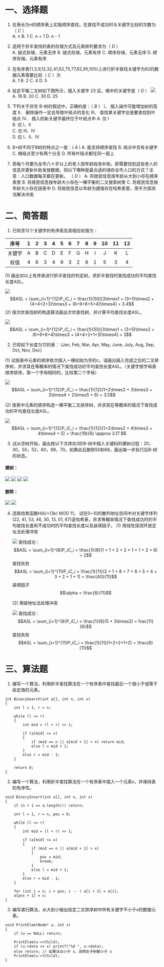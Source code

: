 # 一、选择题

1. 在表长为n的顺序表上实施顺序查找，在查找不成功时与关键字比较的次数为（   $C$    ）        
  A. n
  B. 1
  C. n + 1
  D. n - 1  
  
2. 适用于折半查找的表的存储方式及元素排列要求为（     $D$     ）       
  A. 链式存储，元素无序
  B. 链式存储，元素有序 
  C. 顺序存储，元素无序 
  D. 顺序存储，元素有序 

3. 在有序表{1,3,9,12,32,41,62,75,77,82,95,100}上进行折半查找关键字为82的数据元素需要比较（     $C$     ）次       
  A. 1
  B. 2
  C. 4
  D. 5

4. 给定平衡二叉树如下图所示，插入关键字 23 后，根中的关键字是（     $D$     ）
![](1.png)
  A. 16
  B. 20
  C. 30
  D. 25
  
5. 下列关于非空 B-树的叙述中，正确的是：（       $B$      ）
  I、 插入操作可能增加树的高度
  II、 删除操作一定会导致叶结点的变化
  III、 查找某关键字总是要查找到叶结点
  IV、 插入的新关键字最终位于叶结点中
  A. 仅 I         
  B. 仅 I、II           
  C. 仅 III、IV                
  D. 仅 I、II、IV

6. B+树不同于B树的特点之一是：(     $A$    )
A. 能支持顺序查找
B. 结点中含有关键字
C. 根结点至少有两个分支
D. 所有叶结点都在同一层上

7. 若每个月要为全市八十岁以上的老人按年龄段发补助，即需要找到这些老人的信息并更新补助发放数据，则以下哪种是最合适的储存全市人口的方式？注意：人口数据每天都在更新。  （     $D$    ）
A.  将居民信息按年龄从大到小存在顺序表里
B.  将居民信息按年龄大小存在一棵平衡的二叉搜索树里
C.  将居民信息按年龄大小存在链表中
D.  将居民信息以年龄为键值存在哈希表里，用平方探测法解决冲突

# 二、简答题
1. 已知含12个关键字的有序表及其相应权值为：

|序号| 1 | 2 | 3 | 4 | 5 | 6 | 7 | 8 | 9 | 10 | 11 | 12 |
|:-:|:-:|:-:|:-:|:-:|:-:|:-:|:-:|:-:|:-:|:-:|:-:|:-:|
|关键字| A | B | C | D | E | F | G | H | I | J | K | L |
|权值| 4 | 6 | 3 | 4 | 9 | 3 | 2 | 6 | 1 | 5 | 3 | 4 | 

 (1) 画出对以上有序表进行折半查找的判定树，求折半查找时查找成功的平均查找长度ASL。

 ![](2.jpg)
 $$ASL = \sum_{i=1}^{12}P_iC_i = \frac{1}{50}[3\times1 + (3+1)\times2 + (4+4+2+3)\times3 + (6+9+6+5+4)\times4] = 3.4$$
 (2) 按次优查找树的构造算法画出次优查找树，并计算平均查找长度ASL。

 ![](3.jpg)
 $$ASL = \sum_{i=1}^{12}P_iC_i = \frac{1}{50}[3\times1 + (3+5)\times2 + (6+9+6+4)\times3 + (4+4+2+1+3)\times4] = 3$$

2. 已知如下长度为12的表：
   (Jan, Feb, Mar, Apr, May, June, July, Aug, Sep, Oct, Nov, Dec)

  (1) 试按表中元素的顺序依次插入一棵初始为空的c，请画出插入完成之后的二叉排序树，并求其在等概率的情况下查找成功的平均查找长度ASL。（关键字按字母表顺序排序，第一个字母相同的，比较第二个字母）

  ![](4.jpg)
  $$ASL = \sum_{i=1}^{12}P_iC_i = \frac{1}{12}(1+2\times2 + 3\times3 + 3\times4 + 2\times5 + 6) = 3.5$$

  (2) 按表中元素的顺序构造一棵平衡二叉排序树，并求其在等概率的情况下查找成功的平均查找长度ASL。

  ![](5.jpg)
  $$ASL = \sum_{i=1}^{12}P_iC_i = \frac{1}{12}(1+2\times2 + 4\times3 + 4\times4 + 5) = \frac{19}{6} \approx 3.17 $$

3. 试从空树开始，画出按以下次序向3阶B-树中插入关键码的建树过程：20，30，50，52，60，68，70。如果此后删除50和68，画出每一步执行后B-树的状态。
  
  #### 建树：
  ![](6.jpg)
  ![](7.jpg)
  ![](8.jpg)
  ![](9.jpg)
  #### 删除：
  ![](10.jpg)
  ![](11.jpg)

4. 选取哈希函数H(k)=(3k) MOD 11。
   试在0~10的散列地址空间中对关键字序列(22, 41, 53, 46, 30, 13, 01, 67)造哈希表，并求等概率情况下查找成功时的平均查找长度和不成功时的平均查找长度以及装填因子。
   (1) 用线性探测开放定址法处理冲突

   ![](13.jpg)
   查找成功：$$ASL = \sum_{i=1}^{8}P_iC_i = \frac{1}{8}(1 + 1 + 2 + 2 + 1 + 1 + 2 + 6) = 2$$ 查找失败 $$ASL = \sum_{i=1}^{11}P_iC_i = \frac{1}{11}(2 + 1 + 8 + 7 + 6 + 5 + 4 + 3 + 2 + 1 + 1) = \frac{40}{11}$$ 装填因子 $$\alpha = \frac{8}{11}$$

   (2) 用链地址法处理冲突

   ![](12.jpg)
   查找成功：$$ASL = \sum_{i=1}^{8}P_iC_i = \frac{1}{8}(5 + 3\times2) = frac{11}{8}$$ 查找失败 $$ASL = \sum_{i=1}^{11}P_iC_i = \frac{1}{11}(1+2+2+1+2) = \frac{8}{11}$$


# 三、算法题

1. 编写一个算法，利用折半查找算法在一个有序表中查找最后一个值小于或等于给定值的元素。
```
int BinarySearch(int a[], int n, int x)
{
    int l = 1, r = n;

    while (l <= r)
    {
        int mid = (l + r) >> 1;

        if (a[mid] <= x)
        {
            if (mid == n || a[mid + 1] > x) return mid;
            else l = mid + 1;
        }
        else r = mid - 1;
    }

    return 0;
} 
```
2.  编写一个算法，利用折半查找算法在一个有序表中插入一个元素x，并保持表的有序性。
```
void BinaryInsert(int a[], int n, int x)
{
    if (n + 1 == a.length()) return;

    int l = 1, r = n, pos = 0;

    while (l <= r)
    {
        int mid = (l + r) >> 1;

        if (a[mid] <= x)
        {
            if (mid == n || a[mid + 1] > x)
            { 
                pos = mid;
                break;
            }
            else l = mid + 1;
        }
        else r = mid - 1;
    }
    
    for (int i = n; i > pos; i -- ) a[i + 1] = a[i];
    a[pos + 1] = x;
}
```

3. 编写递归算法，从大到小输出给定二叉排序树中所有关键字不小于x的数据元素。
```
void PrintElem(Node* u, int x)
{
    if (u == NULL) return;

    PrintElem(u->rChild);
    if (u->data >= x) printf("%d ", u->data);
    else return; // 如果该点小于 x，说明左子树都小于 x
    PrintElem(u->lChild);
}
```